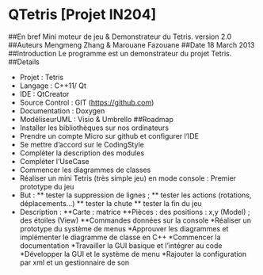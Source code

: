 QTetris [Projet IN204]
=======
##En bref
Mini moteur de jeu & Demonstrateur du Tetris.
version 2.0
##Auteurs
Mengmeng Zhang & Marouane Fazouane
##Date
18 March 2013
##Introduction
Le programme est un demonstrateur du projet Tetris.
##Details
* Projet : Tetris
* Langage : C++11/ Qt
* IDE : QtCreator
* Source Control : GIT (https://github.com)
* Documentation : Doxygen
* ModéliseurUML : Visio & Umbrello
##Roadmap
* Installer les bibliothèques sur nos ordinateurs
* Prendre un compte Micro sur github et configurer l’IDE
* Se mettre d’accord sur le CodingStyle
* Compléter la description des modules
* Compléter l’UseCase
* Commencer les diagrammes de classes
* Réaliser un mini Tetris (très simple jeu) en mode console : Premier prototype du jeu
* But :
** tester la suppression de lignes ;
** tester les actions (rotations, déplacements…)
** tester la chute
** tester la fin du jeu
* Description :
**Carte : matrice
**Pièces : des positions : x,y (Model) ; des étoiles (View)
**Commandes données sur la console
*Réaliser un prototype du système de menus
*Approuver les diagrammes et implémenter le diagramme de classe en C++
*Commencer la documentation
*Travailler la GUI basique et l’intégrer au code
*Développer la GUI et le système de menu
*Rajouter la configuration par xml et un gestionnaire de son